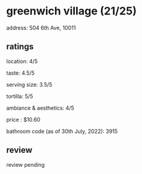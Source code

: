 # greenwich village (21/25)

address: 504 6th Ave, 10011

## ratings
location: 4/5

taste: 4.5/5

serving size: 3.5/5

tortilla: 5/5

ambiance & aesthetics: 4/5

price : $10.60

bathroom code (as of 30th July, 2022): 3915

## review

review pending

